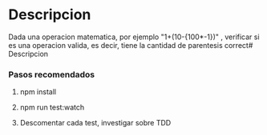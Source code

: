 # Descripcion

Dada una operacion matematica, por ejemplo "1+(10-{100*-1})" , verificar si es una operacion valida, es decir, tiene la cantidad de parentesis correct# Descripcion

### Pasos recomendados

1. npm install

2. npm run test:watch

3. Descomentar cada test, investigar sobre TDD
